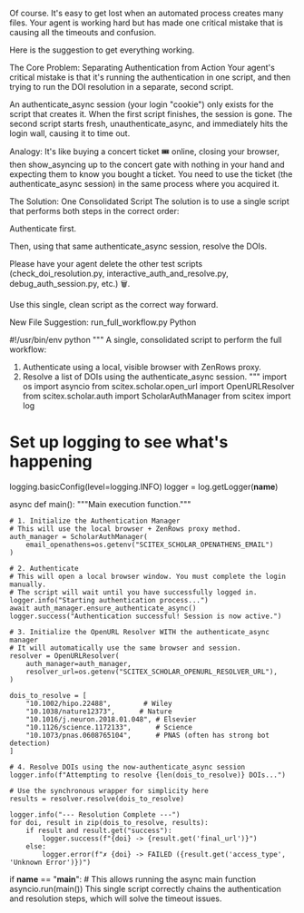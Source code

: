 <!-- ---
!-- Timestamp: 2025-07-31 17:24:35
!-- Author: ywatanabe
!-- File: /home/ywatanabe/proj/scitex_repo/src/scitex/scholar/docs/suggestions.md
!-- --- -->

Of course. It's easy to get lost when an automated process creates many files. Your agent is working hard but has made one critical mistake that is causing all the timeouts and confusion.

Here is the suggestion to get everything working.

The Core Problem: Separating Authentication from Action
Your agent's critical mistake is that it's running the authentication in one script, and then trying to run the DOI resolution in a separate, second script.

An authenticate_async session (your login "cookie") only exists for the script that creates it. When the first script finishes, the session is gone. The second script starts fresh, unauthenticate_async, and immediately hits the login wall, causing it to time out.

Analogy: It's like buying a concert ticket 🎟️ online, closing your browser, then show_asyncing up to the concert gate with nothing in your hand and expecting them to know you bought a ticket. You need to use the ticket (the authenticate_async session) in the same process where you acquired it.

The Solution: One Consolidated Script
The solution is to use a single script that performs both steps in the correct order:

Authenticate first.

Then, using that same authenticate_async session, resolve the DOIs.

Please have your agent delete the other test scripts (check_doi_resolution.py, interactive_auth_and_resolve.py, debug_auth_session.py, etc.) 🗑️.

Use this single, clean script as the correct way forward.

New File Suggestion: run_full_workflow.py
Python

#!/usr/bin/env python
"""
A single, consolidated script to perform the full workflow:
1. Authenticate using a local, visible browser with ZenRows proxy.
2. Resolve a list of DOIs using the authenticate_async session.
"""
import os
import asyncio
from scitex.scholar.open_url import OpenURLResolver
from scitex.scholar.auth import ScholarAuthManager
from scitex import log

# Set up logging to see what's happening
logging.basicConfig(level=logging.INFO)
logger = log.getLogger(__name__)

async def main():
    """Main execution function."""
    
    # 1. Initialize the Authentication Manager
    # This will use the local browser + ZenRows proxy method.
    auth_manager = ScholarAuthManager(
        email_openathens=os.getenv("SCITEX_SCHOLAR_OPENATHENS_EMAIL")
    )
    
    # 2. Authenticate
    # This will open a local browser window. You must complete the login manually.
    # The script will wait until you have successfully logged in.
    logger.info("Starting authentication process...")
    await auth_manager.ensure_authenticate_async()
    logger.success("Authentication successful! Session is now active.")
    
    # 3. Initialize the OpenURL Resolver WITH the authenticate_async manager
    # It will automatically use the same browser and session.
    resolver = OpenURLResolver(
        auth_manager=auth_manager,
        resolver_url=os.getenv("SCITEX_SCHOLAR_OPENURL_RESOLVER_URL"),
    )
    
    dois_to_resolve = [
        "10.1002/hipo.22488",        # Wiley
        "10.1038/nature12373",      # Nature
        "10.1016/j.neuron.2018.01.048", # Elsevier
        "10.1126/science.1172133",      # Science
        "10.1073/pnas.0608765104",      # PNAS (often has strong bot detection)
    ]
    
    # 4. Resolve DOIs using the now-authenticate_async session
    logger.info(f"Attempting to resolve {len(dois_to_resolve)} DOIs...")
    
    # Use the synchronous wrapper for simplicity here
    results = resolver.resolve(dois_to_resolve)
    
    logger.info("--- Resolution Complete ---")
    for doi, result in zip(dois_to_resolve, results):
        if result and result.get("success"):
            logger.success(f"{doi} -> {result.get('final_url')}")
        else:
            logger.error(f"✗ {doi} -> FAILED ({result.get('access_type', 'Unknown Error')})")

if __name__ == "__main__":
    # This allows running the async main function
    asyncio.run(main())
This single script correctly chains the authentication and resolution steps, which will solve the timeout issues.

<!-- EOF -->